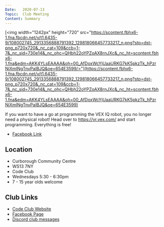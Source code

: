 ```yaml
---
Date:   2020-07-13
Topic:  Club Meeting
Content: Summary
---
```

[<img width="1242px" height="720" src="https://scontent.fbhx6-1.fna.fbcdn.net/v/t1.6435-9/108002745_2913356888791392_129818066457733217_n.png?stp=dst-png_p720x720&_nc_cat=109&ccb=1-7&_nc_sid=730e14&_nc_ohc=QHbh22oYPZoAX8rnJXc&_nc_ht=scontent.fbhx6-1.fna&edm=AKK4YLsEAAAA&oh=00_AfDoxWcYjUaaURKG7kK5pkzTk_hPzrNjXmINgTnvPalBJQ&oe=654E3599/>"](https://scontent.fbhx6-1.fna.fbcdn.net/v/t1.6435-9/108002745_2913356888791392_129818066457733217_n.png?stp=dst-png_p720x720&_nc_cat=109&ccb=1-7&_nc_sid=730e14&_nc_ohc=QHbh22oYPZoAX8rnJXc&_nc_ht=scontent.fbhx6-1.fna&edm=AKK4YLsEAAAA&oh=00_AfDoxWcYjUaaURKG7kK5pkzTk_hPzrNjXmINgTnvPalBJQ&oe=654E3599)

If you want to have a go at programming the VEX IQ robot, you no longer need a physical robot! Head over to https://vr.vex.com/ and start programming. Everything is free!

* [Facebook Link](https://www.facebook.com/1481985248595237/posts/2913359372124477/)

## Location

* Curborough Community Centre
* WS13 7NY
* Code Club
* Wednesdays 5:30 - 6:30pm
* 7 - 15 year olds welcome

## Club Links

* [Code Club Website](https://lichfield-code-club.github.io/)
* [Facebook Page](https://www.facebook.com/LichfieldCoders)
* [Discord club messages](https://discord.gg/szz6xGK)
